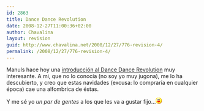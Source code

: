 ```yaml
---
id: 2863
title: Dance Dance Revolution
date: 2008-12-27T11:00:36+02:00
author: Chavalina
layout: revision
guid: http://www.chavalina.net/2008/12/27/776-revision-4/
permalink: /2008/12/27/776-revision-4/
---
```

Manuls hace hoy una <a href="http://manuls.inopia.net/archivos/introduccion-al-dance-dance-revolution" target="_blank">introducción al Dance Dance Revolution</a> muy interesante. A mi, que no lo conocía (no soy yo muy jugona), me lo ha descubierto, y creo que estas navidades (excusa: lo compraría en cualquier época) cae una alfombrica de éstas.

Y me sé yo _un par de gentes_ a los que les va a gustar fijo…![emo](/imagenes/emoticonos/risa.gif)